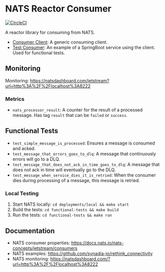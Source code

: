 # NATS Reactor Consumer

[![CircleCI](https://dl.circleci.com/status-badge/img/circleci/HwrGcGc5xKRejiMpESCWzw/NMXUwBusq8ADX33AevFeDh/tree/main.svg?style=shield)](https://dl.circleci.com/status-badge/redirect/circleci/HwrGcGc5xKRejiMpESCWzw/NMXUwBusq8ADX33AevFeDh/tree/main)

A reactor library for consuming from NATS.

- [Consumer Client](nats-reactor-consumer/nats-reactive-consumer): A generic consuming client.
- [Test Consumer](nats-reactor-consumer/nats-test-processor): An example of a SpringBoot service using the client. Used for functional tests.

## Monitoring

Monitoring: https://natsdashboard.com/jetstream?url=http%3A%2F%2Flocalhost%3A8222

### Metrics

- `nats_processor_result`: A counter for the result of a processed message. Has tag `result` that can be `failed` or `success`.

## Functional Tests

- `test_simple_message_is_processed`: Ensures a message is consumed and acked.
- `test_message_that_errors_goes_to_dlq`: A message that continuously errors will go to a DLQ.
- `test_message_that_does_not_ack_in_time_goes_to_dlq`: A message that does not ack in time will eventually go to the DLQ.
- `test_message_when_service_dies_it_is_retried`: When the consumer dies during processing of a message, this message is retried.

### Local Testing

1. Start NATS locally: `cd deployments/local && make start`
2. Build the tests: `cd functional-tests && make build`
3. Run the tests: `cd functional-tests && make run`

## Documentation

- NATS consumer properties: https://docs.nats.io/nats-concepts/jetstream/consumers
- NATS examples: https://github.com/synadia-io/rethink_connectivity
- NATS monitoring: https://natsdashboard.com/?url=http%3A%2F%2Flocalhost%3A8222

